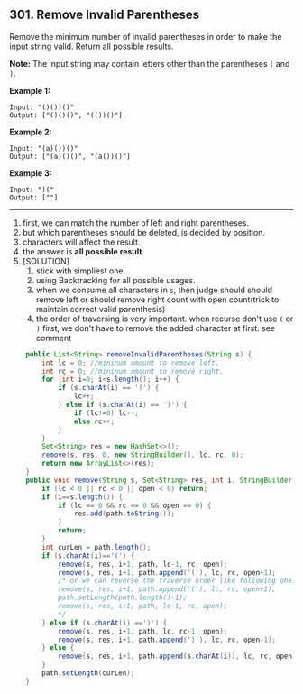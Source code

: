 ## 301. Remove Invalid Parentheses

Remove the minimum number of invalid parentheses in order to make the input string valid. Return all possible results.

**Note:** The input string may contain letters other than the parentheses `(` and `)`.

**Example 1:**

```
Input: "()())()"
Output: ["()()()", "(())()"]
```

**Example 2:**

```
Input: "(a)())()"
Output: ["(a)()()", "(a())()"]
```

**Example 3:**

```
Input: ")("
Output: [""]
```

------

1. first, we can match the number of left and right parentheses.
2. but which parentheses should be deleted, is decided by position.
3. characters will affect the result.
4. the answer is **all possible result**
5. [SOLUTION] 
   1. stick with simpliest one.
   2. using Backtracking for all possible usages.
   3. when we consume all characters in `s`, then judge should should remove left or should remove right count with open count(trick to maintain correct valid parenthesis)
   4. the order of traversing is very important. when recurse don't use `(` or `)` first, we don't have to remove the added character at first. see comment

```java
    public List<String> removeInvalidParentheses(String s) {
        int lc = 0; //mininum amount to remove left.
        int rc = 0; //mininum amount to remove right.
        for (int i=0; i<s.length(); i++) {
            if (s.charAt(i) == '(') {
                lc++;
            } else if (s.charAt(i) == ')') {
                if (lc!=0) lc--;
                else rc++;
            }
        }
        Set<String> res = new HashSet<>();
        remove(s, res, 0, new StringBuilder(), lc, rc, 0);
        return new ArrayList<>(res);
    }
    public void remove(String s, Set<String> res, int i, StringBuilder path, int lc, int rc, int open){
        if (lc < 0 || rc < 0 || open < 0) return;
        if (i==s.length()) {
            if (lc == 0 && rc == 0 && open == 0) {
                res.add(path.toString());
            }
            return;
        }
        int curLen = path.length();
        if (s.charAt(i)=='(') {
            remove(s, res, i+1, path, lc-1, rc, open); 
            remove(s, res, i+1, path.append('('), lc, rc, open+1);
            /* or we can reverse the traverse order like following one.
            remove(s, res, i+1, path.append('('), lc, rc, open+1);
            path.setLength(path.length()-1);
            remove(s, res, i+1, path, lc-1, rc, open); 
            */
        } else if (s.charAt(i) ==')') {
            remove(s, res, i+1, path, lc, rc-1, open);
            remove(s, res, i+1, path.append(')'), lc, rc, open-1);
        } else {
            remove(s, res, i+1, path.append(s.charAt(i)), lc, rc, open);
        }
        path.setLength(curLen);
    }
```

